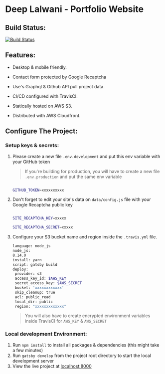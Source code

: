 
# Deep Lalwani - Portfolio Website 

## Build Status:

[![Build Status](https://travis-ci.com/LordLalwani/react-portfolio.svg?branch=master)](https://travis-ci.com/LordLalwani/react-portfolio)

## Features:

- Desktop & mobile friendly.

- Contact form protected by Google Recaptcha

- Use's Graphql & Github API pull project data.

- CI/CD configured with TravisCI.

- Statically hosted on AWS S3.

- Distributed with AWS Cloudfront.

## Configure The Project:

### Setup keys & secrets:
1) Please create a new file `.env.development` and put this env variable with your GitHub token
	> If you're building for production, you will have to create a new file `.env.production` and put the same env variable

	```bash

	GITHUB_TOKEN=xxxxxxxxxx

	```

2) Don't forget to edit your site's data on `data/config.js` file with your Google Recaptcha public key
	```bash

	SITE_RECAPTCHA_KEY=xxxxx

	SITE_RECAPTCHA_SECRET=xxxxx

	```
3) Configure your S3 bucket name and region inside the `.travis.yml` file.
	```bash
	language: node_js
	node_js:
	8.14.0
	install: yarn
	script: gatsby build
	deploy:
	 provider: s3
	 access_key_id: $AWS_KEY
	 secret_access_key: $AWS_SECRET
	 bucket: 'xxxxxxxxxxxx'
	 skip_cleanup: true
	 acl: public_read
	 local_dir: public
	 region: "xxxxxxxxxxxxx"
	```
	>You will also have to create encrypted environment variables inside TravisCI for `AWS_KEY` & `AWS_SECRET`

### Local development Environment: 
1) Run `npm install` to install all packages & dependencies (this might take a few minutes)
2) Run `gatsby develop` from the project root directory to start the local development server
3) View the live project at [localhost:8000](localhost:8000)